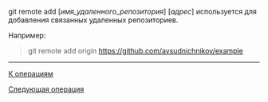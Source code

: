 git remote add [*имя_удаленного_репозитория*] [*адрес*] используется для добавления связанных удаленных репозиториев.

Например:

> git remote add origin https://github.com/avsudnichnikov/example

---
[К операциям](/operations-git/Git-operations.md)

 [Следующая операция](/operations-git/Git-status.md)